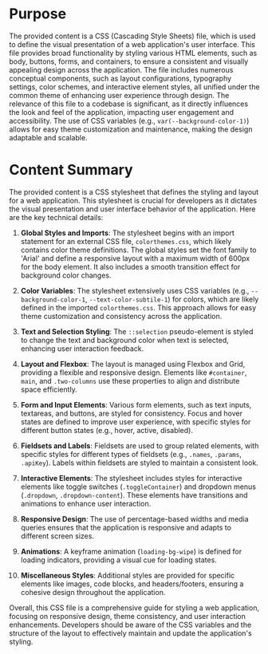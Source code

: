 # Purpose
The provided content is a CSS (Cascading Style Sheets) file, which is used to define the visual presentation of a web application's user interface. This file provides broad functionality by styling various HTML elements, such as body, buttons, forms, and containers, to ensure a consistent and visually appealing design across the application. The file includes numerous conceptual components, such as layout configurations, typography settings, color schemes, and interactive element styles, all unified under the common theme of enhancing user experience through design. The relevance of this file to a codebase is significant, as it directly influences the look and feel of the application, impacting user engagement and accessibility. The use of CSS variables (e.g., `var(--background-color-1)`) allows for easy theme customization and maintenance, making the design adaptable and scalable.
# Content Summary
The provided content is a CSS stylesheet that defines the styling and layout for a web application. This stylesheet is crucial for developers as it dictates the visual presentation and user interface behavior of the application. Here are the key technical details:

1. **Global Styles and Imports**: The stylesheet begins with an import statement for an external CSS file, `colorthemes.css`, which likely contains color theme definitions. The global styles set the font family to 'Arial' and define a responsive layout with a maximum width of 600px for the body element. It also includes a smooth transition effect for background color changes.

2. **Color Variables**: The stylesheet extensively uses CSS variables (e.g., `--background-color-1`, `--text-color-subtile-1`) for colors, which are likely defined in the imported `colorthemes.css`. This approach allows for easy theme customization and consistency across the application.

3. **Text and Selection Styling**: The `::selection` pseudo-element is styled to change the text and background color when text is selected, enhancing user interaction feedback.

4. **Layout and Flexbox**: The layout is managed using Flexbox and Grid, providing a flexible and responsive design. Elements like `#container`, `main`, and `.two-columns` use these properties to align and distribute space efficiently.

5. **Form and Input Elements**: Various form elements, such as text inputs, textareas, and buttons, are styled for consistency. Focus and hover states are defined to improve user experience, with specific styles for different button states (e.g., hover, active, disabled).

6. **Fieldsets and Labels**: Fieldsets are used to group related elements, with specific styles for different types of fieldsets (e.g., `.names`, `.params`, `.apiKey`). Labels within fieldsets are styled to maintain a consistent look.

7. **Interactive Elements**: The stylesheet includes styles for interactive elements like toggle switches (`.toggleContainer`) and dropdown menus (`.dropdown`, `.dropdown-content`). These elements have transitions and animations to enhance user interaction.

8. **Responsive Design**: The use of percentage-based widths and media queries ensures that the application is responsive and adapts to different screen sizes.

9. **Animations**: A keyframe animation (`loading-bg-wipe`) is defined for loading indicators, providing a visual cue for loading states.

10. **Miscellaneous Styles**: Additional styles are provided for specific elements like images, code blocks, and headers/footers, ensuring a cohesive design throughout the application.

Overall, this CSS file is a comprehensive guide for styling a web application, focusing on responsive design, theme consistency, and user interaction enhancements. Developers should be aware of the CSS variables and the structure of the layout to effectively maintain and update the application's styling.
